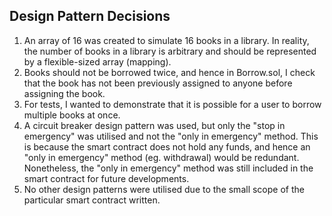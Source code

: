 ## Design Pattern Decisions

1. An array of 16 was created to simulate 16 books in a library. In reality, the number of books in a library is arbitrary and should be represented by a flexible-sized array (mapping).
2. Books should not be borrowed twice, and hence in Borrow.sol, I check that the book has not been previously assigned to anyone before assigning the book.
3. For tests, I wanted to demonstrate that it is possible for a user to borrow multiple books at once.
4. A circuit breaker design pattern was used, but only the "stop in emergency" was utilised and not the "only in emergency" method. This is because the smart contract does not hold any funds, and hence an "only in emergency" method (eg. withdrawal) would be redundant. Nonetheless, the "only in emergency" method was still included in the smart contract for future developments.
5. No other design patterns were utilised due to the small scope of the particular smart contract written.